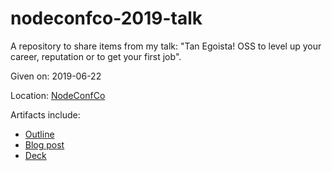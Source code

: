 # nodeconfco-2019-talk

A repository to share items from my talk:
"Tan Egoista! OSS to level up your career, reputation or to get your first job".

Given on: 2019-06-22 

Location: [NodeConfCo](https://colombia.nodeconf.com/)

Artifacts include:
  - [Outline](https://github.com/AndreaGriffiths11/nodeconfco-2019-talk/blob/master/outline.md)
  - [Blog post](https://github.com/AndreaGriffiths11/nodeconfco-2019-talk/blob/master/blogpost.md)
  - [Deck](https://github.com/AndreaGriffiths11/nodeconfco-2019-talk/blob/master/tan-egoista.pdf)
